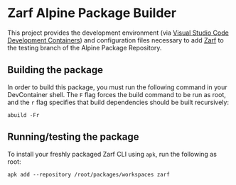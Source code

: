 # Zarf Alpine Package Builder

This project provides the development environment (via [Visual Studio Code Development Containers](https://code.visualstudio.com/docs/devcontainers/containers)) and configuration files necessary to add [Zarf](https://zarf.dev/) to the testing branch of the Alpine Package Repository. 

## Building the package

In order to build this package, you must run the following command in your DevContainer shell. The `F` flag forces the build command to be run as root, and the `r` flag specifies that build dependencies should be built recursively:

```
abuild -Fr
```

## Running/testing the package

To install your freshly packaged Zarf CLI using `apk`, run the following as root:

```
apk add --repository /root/packages/workspaces zarf
```